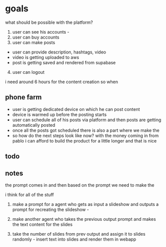 # goals

what should be possible with the platform?

1. user can see his accounts - 
2. user can buy accounts
3. user can make posts
  - user can provide description, hashtags, video
  - video is getting uploaded to aws 
  - post is getting saved and rendered from supabase
4. user can logout

i need around 6 hours for the content creation so when

## phone farm

- user is getting dedicated device on which he can post content
- device is warmed up before the posting starts 
- user can schedule all of his posts via platform and then posts are getting automatically posted 
- once all the posts got scheduled there is also a part where we make the 
- so how do the next steps look like now? with the money coming in from pablo i can afford to build the product for a little longer and that is nice

## todo


## notes

the prompt comes in and then based on the prompt we need to make the 

i think for all of the stuff 

1. make a prompt for a agent who gets as input a slideshow and outputs a prompt for recreating the slideshow - 

2. make another agent who takes the previous output prompt and makes the text content for the slides

3. take the number of slides from prev output and assign it to slides randomly - insert text into slides and render them in webapp